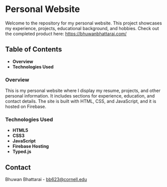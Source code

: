 <!-- # personal-website-public -->
# Personal Website

Welcome to the repository for my personal website. This project showcases my experience, projects, educational background, and hobbies. Check out the completed product here: https://bhuwanbhattarai.com/ 

## Table of Contents

- **Overview**
- **Technologies Used**

### Overview

This is my personal website where I display my resume, projects, and other personal information. It includes sections for experience, education, and contact details. The site is built with HTML, CSS, and JavaScript, and it is hosted on Firebase.

### Technologies Used

- **HTML5**
- **CSS3**
- **JavaScript**
- **Firebase Hosting**
- **Typed.js** 

## Contact 

Bhuwan Bhattarai - bb623@cornell.edu
